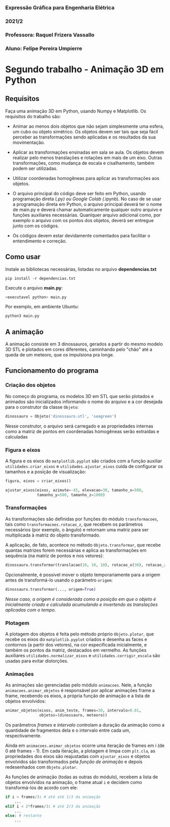 ### Expressão Gráfica para Engenharia Elétrica

### 2021/2

### Professora: Raquel Frizera Vassallo

### Aluno: Felipe Pereira Umpierre

# Segundo trabalho - Animação 3D em Python

## Requisitos

Faça uma animação 3D em Python, usando Numpy e Matplotlib. Os requisitos do trabalho são:

- Animar ao menos dois objetos que não sejam simplesmente uma esfera, um cubo ou objeto simétrico. Os objetos devem ser tais que seja fácil perceber as transformações sendo aplicadas e os resultados da sua movimentação.

- Aplicar as transformações ensinadas em sala se aula. Os objetos devem realizar pelo menos translações e rotações em mais de um eixo. Outras transformações, como mudança de escala e cisalhamento, também podem ser utilizadas.

- Utilizar coordenadas homogêneas para aplicar as transformações aos objetos.

- O arquivo principal do código deve ser feito em Python, usando programação direta (_.py) ou Google Colab (_.ipynb). No caso de se usar a programação direta em Python, o arquivo principal deverá ter o nome de main.py e deverá chamar automaticamente qualquer outro arquivo e funções auxiliares necessárias. Quanlquer arquivo adicional como, por exemplo o arquivo com os pontos dos objetos, deverá ser entregue junto com os códigos.

- Os códigos devem estar devidamente comentados para facilitar o entendimento e correção.

## Como usar

Instale as bibliotecas necessárias, listadas no arquivo **dependencias.txt**

```
pip install -r dependencias.txt
```

Execute o arquivo **main.py**:

```bash
<executavel python> main.py
```

Por exemplo, em ambiente Ubuntu:

```bash
python3 main.py
```

## A animação

A animação consiste em 3 dinossauros, gerados a partir do mesmo modelo 3D STL e plotados em cores diferentes, caminhando pelo "chão" até a queda de um meteoro, que os impulsiona pra longe.

## Funcionamento do programa

### Criação dos objetos

No começo do programa, os modelos 3D em STL que serão plotados e animados são inicializados informando o nome do arquivo e a cor desejada para o construtor da classe `Objeto`:

```py
dinossauro = Objeto('dinossauro.stl', 'seagreen')
```

Nesse construtor, o arquivo será carregado e as propriedades internas como a matriz de pontos em coordenadas homogêneas serão extraídas e calculadas

### Figura e eixos

A figura e os eixos do `matplotlib.pyplot` são criados com a função auxiliar `utilidades.criar_eixos` e `utilidades.ajustar_eixos` cuida de configurar os tamanhos e a posição de visualização:

```py
figura, eixos = criar_eixos()

ajustar_eixos(eixos, azimute=-45, elevacao=30, tamanho_x=500,
              tamanho_y=500, tamanho_z=1000)
```

### Transformações

As transformações são definidas por funções do módulo `transformacoes`, tais como `transformacoes.rotacao_z`, que recebem os parâmetros necessários (por exemplo, o ângulo) e retornam uma matriz para ser multiplicada à matriz do objeto transformado.

A aplicação, de fato, acontece no método `Objeto.transformar`, que recebe quantas matrizes forem necessárias e aplica as transformações em sequência (na matriz de pontos e nos vetores):

```py
dinossauro.transformar(translacao(10, 10, 10), rotacao_x(30), rotacao_z(45), ...)
```

Opcionalmente, é possivel mover o objeto temporariamente para a origem antes de transformá-lo usando o parâmetro `origem`:

```py
dinossauro.transformar(..., origem=True)
```

_Nesse caso, a origem é considerada como a posição em que o objeto é inicialmente criado e calculada acumulando e invertendo as translações aplicadas com o tempo._

### Plotagem

A plotagem dos objetos é feita pelo método próprio `Objeto.plotar`, que recebe os eixos do `matplotlib.pyplot` criados e desenha as faces e contornos (a partir dos vetores), na cor especificada inicialmente, e também os pontos da matriz, destacados em vermelho. As funções auxiliares `utilidades.normalizar_eixos` e `utilidades.corrigir_escala` são usadas para evitar distorções.

### Animações

As animações são gerenciadas pelo módulo `animacoes`. Nele, a função `animacoes.animar_objetos` é responsável por aplicar animações frame a frame, recebendo os eixos, a própria função de animação e a lista de objetos envolvidos:

```py
animar_objetos(eixos, anim_teste, frames=30, intervalo=0.01,
               objetos=(dinossauro, meteoro))
```

Os parâmetros _frames_ e _intervalo_ controlam a duração da animação como a quantidade de fragmentos dela e o intervalo entre cada um, respectivamente.

Ainda em `animacoes.animar_objetos` ocorre uma iteração de frames em i (de 0 até frames - 1). Em cada iteração, a plotagem é limpa com `plt.cla`, as propriedades dos eixos são reajustadas com `ajustar_eixos` e objetos envolvidos são transformados pela _função de animação_ e depois redesenhados com `Objeto.plotar`.

As funções de animação (todas as outras do módulo), recebem a lista de objetos envolvidos na animação, o frame atual `i` e decidem como transformá-los de acordo com ele:

```py
if i < frames/3: # até até 1/3 da animação
    ...
elif i < 2*frames/3: # até 2/3 da animação
    ...
else: # restante
    ...
```
